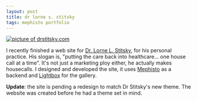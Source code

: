 ```yaml
--- 
layout: post
title: dr lorne s. stitsky
tags: mephisto portfolio
---
```

<a title="drstitsky.com" rel="portfolio" href="http://lh4.ggpht.com/scott.tesoriere/SDQbDihl73I/AAAAAAAAAWM/OA1RGfEmKig/Picture%201.png?imgmax=720"><img style="cursor:pointer; cursor:hand;" src="http://bp1.blogger.com/_jMVuxhHFgcI/SDQbDihl73I/AAAAAAAAAWM/s_IoMWewhFc/s400/Picture+1.png" border="0" alt="picture of drstitsky.com" id="BLOGGER_PHOTO_ID_5202813217141026674" /></a>

I recently finished a web site for <a href="http://drstitsky.com/">Dr. Lorne L. Stitsky</a>, for his personal practice. His slogan is, "putting the care back into healthcare... one house call at a time". It's not just a marketing ploy either, he actually makes housecalls. I designed and developed the site, it uses <a href="http://mephistoblog.com/">Mephisto</a> as a backend and <a href="http://www.huddletogether.com/projects/lightbox2/">Lightbox</a> for the gallery.

<b>Update</b>: the site is pending a redesign to match Dr Stitsky's new theme. The website was created before he had a theme set in mind.
